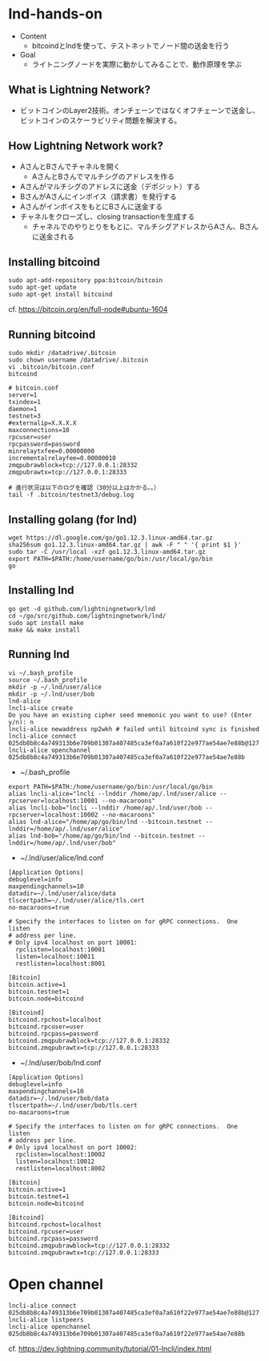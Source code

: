 # lnd-hands-on
- Content
  - bitcoindとlndを使って、テストネットでノード間の送金を行う
- Goal
  - ライトニングノードを実際に動かしてみることで、動作原理を学ぶ

## What is Lightning Network?
- ビットコインのLayer2技術。オンチェーンではなくオフチェーンで送金し、ビットコインのスケーラビリティ問題を解決する。

## How Lightning Network work?
- AさんとBさんでチャネルを開く
  - AさんとBさんでマルチシグのアドレスを作る
- Aさんがマルチシグのアドレスに送金（デポジット）する
- BさんがAさんにインボイス（請求書）を発行する
- AさんがインボイスをもとにBさんに送金する
- チャネルをクローズし、closing transactionを生成する
  - チャネルでのやりとりをもとに、マルチシグアドレスからAさん、Bさんに送金される

## Installing bitcoind
```
sudo apt-add-repository ppa:bitcoin/bitcoin
sudo apt-get update
sudo apt-get install bitcoind
```
cf. https://bitcoin.org/en/full-node#ubuntu-1604

## Running bitcoind
```
sudo mkdir /datadrive/.bitcoin
sudo chown username /datadrive/.bitcoin
vi .bitcoin/bitcoin.conf
bitcoind
```
```
# bitcoin.conf
server=1
txindex=1
daemon=1
testnet=3
#externalip=X.X.X.X
maxconnections=10
rpcuser=user
rpcpassword=password
minrelaytxfee=0.00000000
incrementalrelayfee=0.00000010
zmqpubrawblock=tcp://127.0.0.1:28332
zmqpubrawtx=tcp://127.0.0.1:28333
```
```
# 進行状況は以下のログを確認（30分以上はかかる。。）
tail -f .bitcoin/testnet3/debug.log
```

## Installing golang (for lnd)
```
wget https://dl.google.com/go/go1.12.3.linux-amd64.tar.gz
sha256sum go1.12.3.linux-amd64.tar.gz | awk -F " " '{ print $1 }'
sudo tar -C /usr/local -xzf go1.12.3.linux-amd64.tar.gz
export PATH=$PATH:/home/username/go/bin:/usr/local/go/bin
go
```

## Installing lnd
```
go get -d github.com/lightningnetwork/lnd
cd ~/go/src/github.com/lightningnetwork/lnd/
sudo apt install make
make && make install
```

## Running lnd
```
vi ~/.bash_profile
source ~/.bash_profile
mkdir -p ~/.lnd/user/alice
mkdir -p ~/.lnd/user/bob
lnd-alice
lncli-alice create
Do you have an existing cipher seed mnemonic you want to use? (Enter y/n): n
lncli-alice newaddress np2wkh # failed until bitcoind sync is finished
lncli-alice connect 025db8b8c4a749313b6e709b01307a407485ca3ef0a7a610f22e977ae54ae7e88b@127.0.0.1:10012
lncli-alice openchannel 025db8b8c4a749313b6e709b01307a407485ca3ef0a7a610f22e977ae54ae7e88b
```
- ~/.bash_profile
```
export PATH=$PATH:/home/username/go/bin:/usr/local/go/bin
alias lncli-alice="lncli --lnddir /home/ap/.lnd/user/alice --rpcserver=localhost:10001 --no-macaroons"
alias lncli-bob="lncli --lnddir /home/ap/.lnd/user/bob --rpcserver=localhost:10002 --no-macaroons"
alias lnd-alice="/home/ap/go/bin/lnd --bitcoin.testnet --lnddir=/home/ap/.lnd/user/alice"
alias lnd-bob="/home/ap/go/bin/lnd --bitcoin.testnet --lnddir=/home/ap/.lnd/user/bob"
```

- ~/.lnd/user/alice/lnd.conf
```
[Application Options]
debuglevel=info
maxpendingchannels=10
datadir=~/.lnd/user/alice/data
tlscertpath=~/.lnd/user/alice/tls.cert
no-macaroons=true

# Specify the interfaces to listen on for gRPC connections.  One listen
# address per line.
# Only ipv4 localhost on port 10001:
  rpclisten=localhost:10001
  listen=localhost:10011
  restlisten=localhost:8001

[Bitcoin]
bitcoin.active=1
bitcoin.testnet=1
bitcoin.node=bitcoind

[Bitcoind]
bitcoind.rpchost=localhost
bitcoind.rpcuser=user
bitcoind.rpcpass=password
bitcoind.zmqpubrawblock=tcp://127.0.0.1:28332
bitcoind.zmqpubrawtx=tcp://127.0.0.1:28333
```

- ~/.lnd/user/bob/lnd.conf
```
[Application Options]
debuglevel=info
maxpendingchannels=10
datadir=~/.lnd/user/bob/data
tlscertpath=~/.lnd/user/bob/tls.cert
no-macaroons=true

# Specify the interfaces to listen on for gRPC connections.  One listen
# address per line.
# Only ipv4 localhost on port 10002:
  rpclisten=localhost:10002
  listen=localhost:10012
  restlisten=localhost:8002

[Bitcoin]
bitcoin.active=1
bitcoin.testnet=1
bitcoin.node=bitcoind

[Bitcoind]
bitcoind.rpchost=localhost
bitcoind.rpcuser=user
bitcoind.rpcpass=password
bitcoind.zmqpubrawblock=tcp://127.0.0.1:28332
bitcoind.zmqpubrawtx=tcp://127.0.0.1:28333
```

# Open channel
```
lncli-alice connect 025db8b8c4a749313b6e709b01307a407485ca3ef0a7a610f22e977ae54ae7e88b@127.0.0.1
lncli-alice listpeers
lncli-alice openchannel 025db8b8c4a749313b6e709b01307a407485ca3ef0a7a610f22e977ae54ae7e88b
```

cf. https://dev.lightning.community/tutorial/01-lncli/index.html
